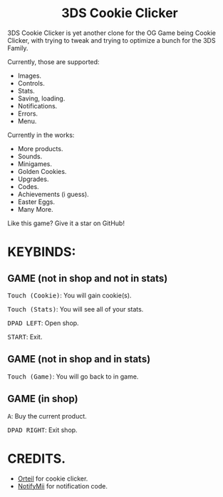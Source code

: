 <h1 align="center">
  <b>3DS Cookie Clicker</b>
</h1>

3DS Cookie Clicker is yet another clone for the OG Game being Cookie Clicker, with trying to tweak and trying to optimize a bunch for the 3DS Family.

Currently, those are supported:
- Images.
- Controls.
- Stats.
- Saving, loading.
- Notifications.
- Errors.
- Menu.

Currently in the works:
- More products.
- Sounds.
- Minigames.
- Golden Cookies.
- Upgrades.
- Codes.
- Achievements (i guess).
- Easter Eggs.
- Many More.

Like this game? Give it a star on GitHub!

# KEYBINDS:
## GAME (not in shop and not in stats)
<kbd>Touch (Cookie)</kbd>: You will gain cookie(s).

<kbd>Touch (Stats)</kbd>: You will see all of your stats.

<kbd>DPAD LEFT</kbd>: Open shop.

<kbd>START</kbd>: Exit.

## GAME (not in shop and in stats)
<kbd>Touch (Game)</kbd>: You will go back to in game.

## GAME (in shop)
<kbd>A</kbd>: Buy the current product.

<kbd>DPAD RIGHT</kbd>: Exit shop.

# CREDITS.

- [Orteil](https://orteil.dashnet.org/) for cookie clicker.
- [NotifyMii](https://github.com/Ryuzaki-MrL/NotifyMii) for notification code.